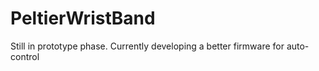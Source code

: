 # PeltierWristBand
Still in prototype phase. Currently developing a better firmware for auto-control
